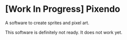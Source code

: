 # [Work In Progress] Pixendo
A software to create sprites and pixel art.

This software is definitely not ready. It does not work yet.
